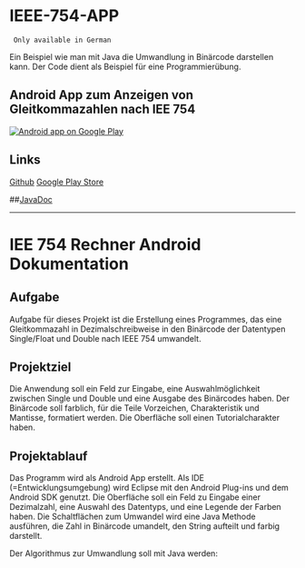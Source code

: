 # IEEE-754-APP

<code> Only available in German</code><br>

Ein Beispiel wie man mit Java die Umwandlung in Binärcode darstellen kann. Der Code dient als Beispiel für eine Programmierübung. 
## Android App zum Anzeigen von Gleitkommazahlen nach IEE 754

<a href="https://play.google.com/store/apps/details?id=de.merz.ieee_754">
  <img alt="Android app on Google Play"
       src="https://developer.android.com/images/brand/de_app_rgb_wo_60.png" />
</a>

Links
-------
[Github](https://github.com/NiklasMerz/IEEE-754-APP)
[Google Play Store](https://play.google.com/store/apps/details?id=de.merz.ieee_754")

##[JavaDoc](http://niklasmerz.github.io/IEEE-754-APP/JavaDoc/)
_____________________________________________________________________________________________________________________

# IEE 754 Rechner Android Dokumentation

## Aufgabe

Aufgabe für dieses Projekt ist die Erstellung eines Programmes, das eine Gleitkommazahl in Dezimalschreibweise in den Binärcode der Datentypen Single/Float und Double nach IEEE 754 umwandelt.


## Projektziel
Die Anwendung soll ein Feld zur Eingabe, eine Auswahlmöglichkeit zwischen Single und Double und eine Ausgabe des Binärcodes haben. Der Binärcode soll farblich, für die Teile Vorzeichen, Charakteristik und Mantisse, formatiert werden.
Die Oberfläche soll einen Tutorialcharakter haben.

## Projektablauf
Das Programm wird als Android App erstellt. Als IDE (=Entwicklungsumgebung) wird Eclipse mit den Android Plug-ins und dem Android SDK genutzt. Die Oberfläche soll ein Feld zu Eingabe einer Dezimalzahl, eine Auswahl des Datentyps, und eine Legende der Farben haben. Die Schaltflächen zum Umwandel wird eine Java Methode ausführen, die Zahl in Binärcode umandelt, den String aufteilt und farbig darstellt.

Der Algorithmus zur Umwandlung soll mit Java werden:







